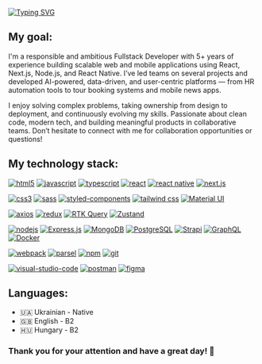 [![Typing SVG](https://readme-typing-svg.herokuapp.com?font=Kalam&size=26&duration=2000&pause=500&color=FFFFFF&center=false&vCenter=false&multiline=true&repeat=false&width=700&height=190&lines=Hi+there%2C+I'm+Andrii+%F0%9F%91%8B;Full‑stack+Web+%26+Mobile+Developer;React+%E2%80%A2+Next.js+%E2%80%A2+Node.js+%E2%80%A2+React+Native;Passionate+about+AI%E2%80%91powered+solutions+%F0%9F%A4%96;Building+clean%2C+scalable+apps+with+love+%F0%9F%92%9C)](https://git.io/typing-svg)

## My goal:

I'm a responsible and ambitious Fullstack Developer with 5+ years of experience building scalable web and mobile applications using React, Next.js, Node.js, and React Native. I’ve led teams on several projects and developed AI-powered, data-driven, and user-centric platforms — from HR automation tools to tour booking systems and mobile news apps.

I enjoy solving complex problems, taking ownership from design to deployment, and continuously evolving my skills. Passionate about clean code, modern tech, and building meaningful products in collaborative teams. Don’t hesitate to connect with me for collaboration opportunities or questions!

## My technology stack:

<p align="left">
  <a href="https://developer.mozilla.org/en-US/docs/Web/HTML"><img src="https://img.shields.io/badge/HTML5-555?logo=html5&style=for-the-badge" alt="html5" title="HTML5" /></a> 
  <a href="https://developer.mozilla.org/en-US/docs/Web/JavaScript"><img src="https://img.shields.io/badge/Javascript-555?logo=javascript&style=for-the-badge" alt="javascript" title="javascript" /></a>
  <a href="https://www.typescriptlang.org/"><img src="https://img.shields.io/badge/Typescript-555?logo=typescript&style=for-the-badge" alt="typescript" title="typescript" /></a>
  <a href="https://reactjs.org/"><img src="https://img.shields.io/badge/React-555?logo=react&style=for-the-badge" alt="react" title="react" /></a>
  <a href="https://reactnative.dev/"><img src="https://img.shields.io/badge/React_Native-555?logo=react&style=for-the-badge" alt="react native" title="react native" /></a>
  <a href="https://nextjs.org/"><img src="https://img.shields.io/badge/Next.js-555?logo=next.js&style=for-the-badge" alt="next.js" title="next.js" /></a>
  
  <a href="https://developer.mozilla.org/en-US/docs/Web/CSS"><img src="https://img.shields.io/badge/CSS3-555?logo=css3&logoColor=1572B6&style=for-the-badge" alt="css3" title="CSS3" /></a>
  <a href="https://sass-lang.com"><img src="https://img.shields.io/badge/SASS-555?logo=sass&style=for-the-badge" alt="sass" title="SASS" /></a>
  <a href="https://styled-components.com/"><img src="https://img.shields.io/badge/styled_components-555?logo=styledcomponents&style=for-the-badge" alt="styled-components" title="styled-components" /></a>
  <a href="https://tailwindcss.com/"><img src="https://img.shields.io/badge/Tailwind_CSS-555?logo=tailwind-css&style=for-the-badge" alt="tailwind css" title="tailwind css" /></a>
  <a href="https://mui.com/"><img src="https://img.shields.io/badge/MUI-555?logo=mui&logoColor=white&style=for-the-badge" alt="Material UI" title="Material UI (MUI)" /></a>

  <a href="https://axios-http.com/"><img src="https://img.shields.io/badge/Axios-555?logo=axios&style=for-the-badge" alt="axios" title="axios" /></a>
  <a href="https://react-redux.js.org/" > <img src="https://img.shields.io/badge/Redux-555?logo=redux&logoColor=764ABC&style=for-the-badge" alt="redux" title="redux" /></a>
  <a href="https://redux-toolkit.js.org/rtk-query/overview"><img src="https://img.shields.io/badge/RTK_Query-555?logo=redux&style=for-the-badge" alt="RTK Query" title="RTK Query" /></a>
  <a href="https://github.com/pmndrs/zustand"><img src="https://img.shields.io/badge/Zustand-555?logo=zustand&style=for-the-badge" alt="Zustand" title="Zustand" /></a>

  <a href="https://nodejs.org"> <img src="https://img.shields.io/badge/Node.js-555?logo=node.js&style=for-the-badge" alt="nodejs" title="Node.js" /></a>
  <a href="https://expressjs.com/"><img src="https://img.shields.io/badge/Express.js-555?logo=express&style=for-the-badge" alt="Express.js" title="Express.js" /></a>
  <a href="https://www.mongodb.com/"> <img src="https://img.shields.io/badge/Mongo_DB-555?logo=MongoDB&style=for-the-badge" alt="MongoDB" title="MongoDB" /></a>
  <a href="https://www.postgresql.org/"><img src="https://img.shields.io/badge/PostgreSQL-555?logo=postgresql&logoColor=white&style=for-the-badge" alt="PostgreSQL" title="PostgreSQL" /></a>
  <a href="https://strapi.io/"><img src="https://img.shields.io/badge/Strapi-555?logo=strapi&logoColor=white&style=for-the-badge" alt="Strapi" title="Strapi" /></a>
  <a href="https://graphql.org/"><img src="https://img.shields.io/badge/GraphQL-555?logo=graphql&logoColor=white&style=for-the-badge" alt="GraphQL" title="GraphQL" /></a>
  <a href="https://www.docker.com/"><img src="https://img.shields.io/badge/Docker-555?logo=docker&logoColor=white&style=for-the-badge" alt="Docker" title="Docker" /></a>
  
  <a href="https://webpack.js.org"><img src="https://img.shields.io/badge/Webpack-555?logo=webpack&style=for-the-badge" alt="webpack" title="Webpack" /></a>
  <a href="https://parceljs.org/"><img src="https://img.shields.io/badge/Parcel-555?logo=parcel&style=for-the-badge" alt="parsel" title="Parsel" /></a> 
  <a href="https://www.npmjs.com/"> <img src="https://img.shields.io/badge/Npm-555?logo=npm&style=for-the-badge" alt="npm" title="NPM" /></a>
  <a href="https://git-scm.com/"><img src="https://img.shields.io/badge/Git-555?logo=git&style=for-the-badge" alt="git" title="Git" /></a>  
  
  <a href="https://code.visualstudio.com/"><img src="https://img.shields.io/badge/visual_studio_code-555?logo=visualstudiocode&style=for-the-badge" alt="visual-studio-code" title="visual-studio-code" /></a>
  <a href="https://postman.com"> <img src="https://img.shields.io/badge/Postman-555?logo=postman&style=for-the-badge" alt="postman" title="Postman" /></a>
  <a href="https://www.figma.com/"> <img src="https://img.shields.io/badge/Figma-555?logo=figma&style=for-the-badge" alt="figma" title="Figma" /></a>
</p>

## Languages: 

- 🇺🇦 Ukrainian - Native 
- 🇬🇧 English - B2
- 🇭🇺 Hungary - B2

### Thank you for your attention and have a great day! 🌟
